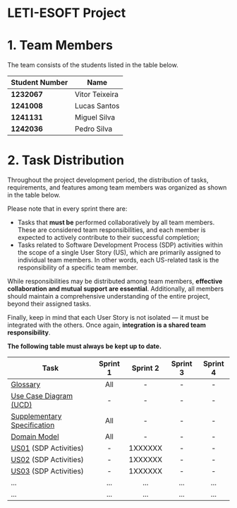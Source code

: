 # LETI-ESOFT Project

# 1. Team Members

The team consists of the students listed in the table below. 

| Student Number	 | Name           |
|-----------------|----------------|
| **1232067**     | Vitor Teixeira |
| **1241008**     | Lucas Santos   |
| **1241131**     | Miguel Silva   |
| **1242036**     | Pedro Silva    |


# 2. Task Distribution ###

Throughout the project development period, the distribution of tasks, requirements, and features among team members was organized as shown in the table below.

Please note that in every sprint there are:

- Tasks that **must be** performed collaboratively by all team members. These are considered team responsibilities, and each member is expected to actively contribute to their successful completion;
- Tasks related to Software Development Process (SDP) activities within the scope of a single User Story (US), which are primarily assigned to individual team members. In other words, each US-related task is the responsibility of a specific team member.

While responsibilities may be distributed among team members, **effective collaboration and mutual support are essential**. Additionally, all members should maintain a comprehensive understanding of the entire project, beyond their assigned tasks.

Finally, keep in mind that each User Story is not isolated — it must be integrated with the others. Once again, **integration is a shared team responsibility**.

**The following table must always be kept up to date.**

| Task                                                                                               | Sprint 1 | Sprint 2 | Sprint 3 | Sprint 4 |
|----------------------------------------------------------------------------------------------------|:--------:|:--------:|:--------:|:--------:|
| [Glossary](system-documentation/global-artifacts/glossary.md)                                      |   All    |    -     |    -     |    -     |
| [Use Case Diagram (UCD)](system-documentation/global-artifacts/use-case-diagram.md)                |    -     |    -     |    -     |    -     |
| [Supplementary Specification](system-documentation/global-artifacts/supplementary-specification.md) |   All    |    -     |    -     |    -     |
| [Domain Model](system-documentation/global-artifacts/analysis.md)                                  |    All    |    -     |    -     |    -     |
| [US01](system-documentation/US01) (SDP Activities)                                                 |    -     | 1XXXXXX  |    -     |    -     |
| [US02](system-documentation/US02) (SDP Activities)                                                 |    -     | 1XXXXXX  |    -     |    -     |
| [US03](system-documentation/US03) (SDP Activities)                                                 |    -     | 1XXXXXX  |    -     |    -     |
| ...                                                                                                |   ...    |   ...    |   ...    |   ...    |
| ...                                                                                                |   ...    |   ...    |   ...    |   ...    |


